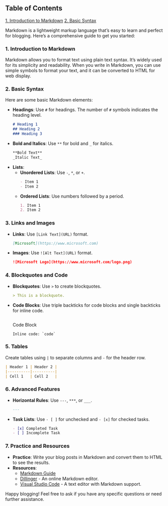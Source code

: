 ## Table of Contents
[1. Introduction to Markdown](#1.-introduction-to-markdown)
[2. Basic Syntax](2.-basic-syntax)



Markdown is a lightweight markup language that’s easy to learn and perfect for blogging. Here’s a comprehensive guide to get you started:

### 1. **Introduction to Markdown**
Markdown allows you to format text using plain text syntax. It’s widely used for its simplicity and readability. When you write in Markdown, you can use simple symbols to format your text, and it can be converted to HTML for web display.

### 2. **Basic Syntax**
Here are some basic Markdown elements:
- **Headings**: Use `#` for headings. The number of `#` symbols indicates the heading level.
  ```markdown
  # Heading 1
  ## Heading 2
  ### Heading 3
  ```
- **Bold and Italics**: Use `**` for bold and `_` for italics.
  ```markdown
  **Bold Text**
  _Italic Text_
  ```
- **Lists**:
  - **Unordered Lists**: Use `-`, `*`, or `+`.
    ```markdown
    - Item 1
    - Item 2
    ```
  - **Ordered Lists**: Use numbers followed by a period.
    ```markdown
    1. Item 1
    2. Item 2
    ```

### 3. **Links and Images**
- **Links**: Use `[Link Text](URL)` format.
  ```markdown
  [Microsoft](https://www.microsoft.com)
  ```
- **Images**: Use `![Alt Text](URL)` format.
  ```markdown
  ![Microsoft Logo](https://www.microsoft.com/logo.png)
  ```

### 4. **Blockquotes and Code**
- **Blockquotes**: Use `>` to create blockquotes.
  ```markdown
  > This is a blockquote.
  ```
- **Code Blocks**: Use triple backticks for code blocks and single backticks for inline code.
  ```markdown
  ```
  Code Block
  ```
  Inline code: `code`

### 5. **Tables**
Create tables using `|` to separate columns and `-` for the header row.
```markdown
| Header 1 | Header 2 |
|----------|----------|
| Cell 1   | Cell 2   |
```

### 6. **Advanced Features**
- **Horizontal Rules**: Use `---`, `***`, or `___`.
  ```markdown
  ---
  ```
- **Task Lists**: Use `- [ ]` for unchecked and `- [x]` for checked tasks.
  ```markdown
  - [x] Completed Task
  - [ ] Incomplete Task
  ```

### 7. **Practice and Resources**
- **Practice**: Write your blog posts in Markdown and convert them to HTML to see the results.
- **Resources**:
  - [Markdown Guide](https://www.markdownguide.org)
  - [Dillinger](https://dillinger.io) - An online Markdown editor.
  - [Visual Studio Code](https://code.visualstudio.com) - A text editor with Markdown support.

Happy blogging! Feel free to ask if you have any specific questions or need further assistance.
